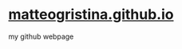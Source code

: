 # [matteogristina.github.io]([matteogristina.github.io](https://matteogristina.github.io/)")
my github webpage
